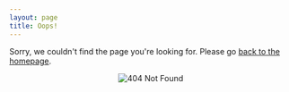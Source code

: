 ```yaml
---
layout: page
title: Oops!
---
```


Sorry, we couldn't find the page you're looking for. Please go [back to the homepage]({{site.baseurl}}/).

<p style="text-align: center"><img src="http://i.imgur.com/Oi27TFq.gif" alt="404 Not Found" /></p>
